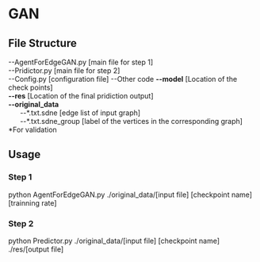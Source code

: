 # GAN
## File Structure
--AgentForEdgeGAN.py [main file for step 1]  
--Pridictor.py [main file for step 2]  
--Config.py [configuration file]
--Other code
**--model** [Location of the check points]  
**--res** [Location of the final pridiction output]  
**--original_data**  
&nbsp;&nbsp;&nbsp;&nbsp;&nbsp;&nbsp;--\*.txt.sdne [edge list of input graph]  
&nbsp;&nbsp;&nbsp;&nbsp;&nbsp;&nbsp;--\*.txt.sdne_group [label of the vertices in the corresponding graph] *For validation 
## Usage
### Step 1
python AgentForEdgeGAN.py ./original_data/[input file] [checkpoint name] [trainning rate]
### Step 2
python Predictor.py ./original_data/[input file] [checkpoint name] ./res/[output file]
